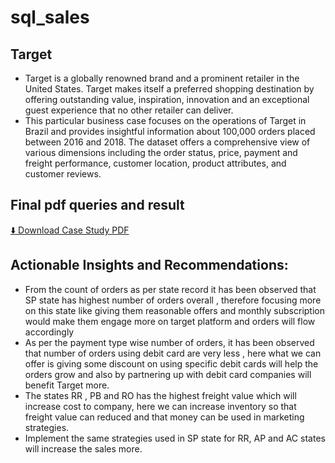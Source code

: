 # sql_sales

## Target

- Target is a globally renowned brand and a prominent retailer in the United States. Target makes itself a preferred shopping destination by offering outstanding value, inspiration, innovation and an exceptional guest experience that no other retailer can deliver.
- This particular business case focuses on the operations of Target in Brazil and provides insightful information about 100,000 orders placed between 2016 and 2018. The dataset offers a comprehensive view of various dimensions including the order status, price, payment and freight performance, customer location, product attributes, and customer reviews.
  
## Final pdf queries and result

[⬇️ Download Case Study PDF](https://github.com/your-username/your-repo/raw/main/report.pdf)


## Actionable Insights and Recommendations:
- From the count of orders as per state record it has been observed that SP state has highest number of orders overall , therefore focusing more on this state like giving them reasonable offers and monthly subscription would make them engage more on target platform and orders will flow accordingly
- As per the payment type wise number of orders, it has been observed that number of orders using debit card are very less , here what we can offer is giving some discount on using specific debit cards will help the orders grow and also by partnering up with debit card companies will benefit Target more.
- The states RR , PB and RO has the highest freight value which will increase cost to company, here we can increase inventory so that freight value can reduced and that money can be used in marketing strategies.
- Implement the same strategies used in SP state for RR, AP and AC states will increase the sales more.
